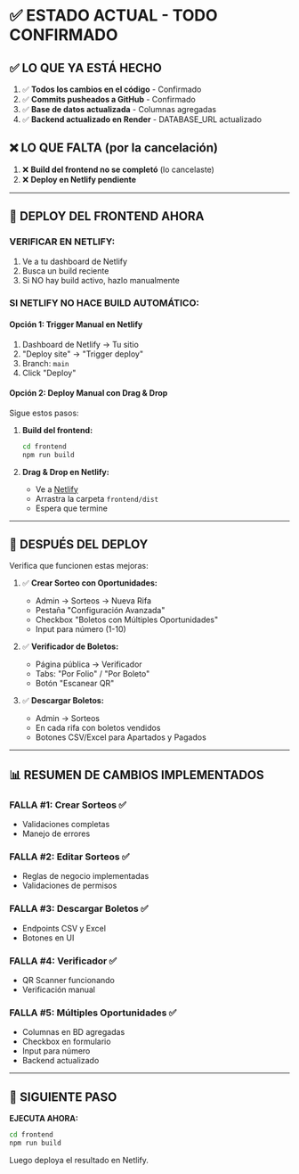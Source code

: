 # ✅ ESTADO ACTUAL - TODO CONFIRMADO

## ✅ LO QUE YA ESTÁ HECHO

1. ✅ **Todos los cambios en el código** - Confirmado
2. ✅ **Commits pusheados a GitHub** - Confirmado
3. ✅ **Base de datos actualizada** - Columnas agregadas
4. ✅ **Backend actualizado en Render** - DATABASE_URL actualizado

## ❌ LO QUE FALTA (por la cancelación)

1. ❌ **Build del frontend no se completó** (lo cancelaste)
2. ❌ **Deploy en Netlify pendiente**

---

## 🚀 DEPLOY DEL FRONTEND AHORA

### VERIFICAR EN NETLIFY:
1. Ve a tu dashboard de Netlify
2. Busca un build reciente
3. Si NO hay build activo, hazlo manualmente

### SI NETLIFY NO HACE BUILD AUTOMÁTICO:

#### Opción 1: Trigger Manual en Netlify
1. Dashboard de Netlify → Tu sitio
2. "Deploy site" → "Trigger deploy"
3. Branch: `main`
4. Click "Deploy"

#### Opción 2: Deploy Manual con Drag & Drop
Sigue estos pasos:

1. **Build del frontend:**
   ```bash
   cd frontend
   npm run build
   ```

2. **Drag & Drop en Netlify:**
   - Ve a [Netlify](https://app.netlify.com/drop)
   - Arrastra la carpeta `frontend/dist`
   - Espera que termine

---

## 🧪 DESPUÉS DEL DEPLOY

Verifica que funcionen estas mejoras:

1. ✅ **Crear Sorteo con Oportunidades:**
   - Admin → Sorteos → Nueva Rifa
   - Pestaña "Configuración Avanzada"
   - Checkbox "Boletos con Múltiples Oportunidades"
   - Input para número (1-10)

2. ✅ **Verificador de Boletos:**
   - Página pública → Verificador
   - Tabs: "Por Folio" / "Por Boleto"
   - Botón "Escanear QR"

3. ✅ **Descargar Boletos:**
   - Admin → Sorteos
   - En cada rifa con boletos vendidos
   - Botones CSV/Excel para Apartados y Pagados

---

## 📊 RESUMEN DE CAMBIOS IMPLEMENTADOS

### FALLA #1: Crear Sorteos ✅
- Validaciones completas
- Manejo de errores

### FALLA #2: Editar Sorteos ✅
- Reglas de negocio implementadas
- Validaciones de permisos

### FALLA #3: Descargar Boletos ✅
- Endpoints CSV y Excel
- Botones en UI

### FALLA #4: Verificador ✅
- QR Scanner funcionando
- Verificación manual

### FALLA #5: Múltiples Oportunidades ✅
- Columnas en BD agregadas
- Checkbox en formulario
- Input para número
- Backend actualizado

---

## 🎯 SIGUIENTE PASO

**EJECUTA AHORA:**
```bash
cd frontend
npm run build
```

Luego deploya el resultado en Netlify.
